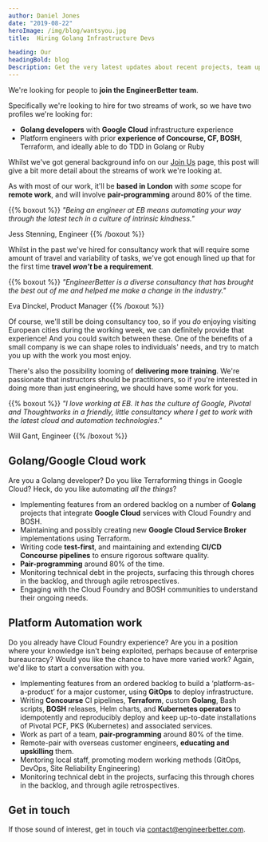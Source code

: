 ```yaml
---
author: Daniel Jones
date: "2019-08-22"
heroImage: /img/blog/wantsyou.jpg
title:  Hiring Golang Infrastructure Devs

heading: Our
headingBold: blog
Description: Get the very latest updates about recent projects, team updates, thoughts and industry news from our team of EngineerBetter experts.
---
```


We're looking for people to **join the EngineerBetter team**.

Specifically we're looking to hire for two streams of work, so we have two profiles we're looking for:

* **Golang developers** with **Google Cloud** infrastructure experience
* Platform engineers with prior **experience of Concourse, CF, BOSH**, Terraform, and ideally able to do TDD in Golang or Ruby

Whilst we've got general background info on our <a href="/join-our-team/">Join Us</a> page, this post will give a bit more detail about the streams of work we're looking at.

As with most of our work, it'll be **based in London** with _some_ scope for **remote work**, and will involve **pair-programming** around 80% of the time.

{{% boxout %}}
_"Being an engineer at EB means automating your way through the latest tech in a culture of intrinsic kindness."_

Jess Stenning, Engineer
{{% /boxout %}}

Whilst in the past we've hired for consultancy work that will require some amount of travel and variability of tasks, we've got enough lined up that for the first time **travel _won't_ be a requirement**.

{{% boxout %}}
_"EngineerBetter is a diverse consultancy that has brought the best out of me and helped me make a change in the industry."_

Eva Dinckel, Product Manager
{{% /boxout %}}

Of course, we'll still be doing consultancy too, so if you _do_ enjoying visiting European cities during the working week, we can definitely provide that experience! And you could switch between these. One of the benefits of a small company is we can shape roles to individuals' needs, and try to match you up with the work you most enjoy.

There's also the possibility looming of **delivering more training**. We're passionate that instructors should be practitioners, so if you're interested in doing more than just engineering, we should have some work for you.

{{% boxout %}}
_"I love working at EB. It has the culture of Google, Pivotal and Thoughtworks in a friendly, little consultancy where I get to work with the latest cloud and automation technologies."_

Will Gant, Engineer
{{% /boxout %}}

## Golang/Google Cloud work

Are you a Golang developer? Do you like Terraforming things in Google Cloud? Heck, do you like automating _all the things_?

* Implementing features from an ordered backlog on a number of **Golang** projects that integrate **Google Cloud** services with Cloud Foundry and BOSH.
* Maintaining and possibly creating new **Google Cloud Service Broker** implementations using Terraform.
* Writing code **test-first**, and maintaining and extending **CI/CD Concourse pipelines** to ensure rigorous software quality.
* **Pair-programming** around 80% of the time.
* Monitoring technical debt in the projects, surfacing this through chores in the backlog, and through agile retrospectives.
* Engaging with the Cloud Foundry and BOSH communities to understand their ongoing needs.

## Platform Automation work

Do you already have Cloud Foundry experience? Are you in a position where your knowledge isn't being exploited, perhaps because of enterprise bureaucracy? Would you like the chance to have more varied work? Again, we'd like to start a conversation with you.

* Implementing features from an ordered backlog to build a ‘platform-as-a-product’ for a major customer, using **GitOps** to deploy infrastructure.
* Writing **Concourse** CI pipelines, **Terraform**, custom **Golang**, Bash scripts, **BOSH** releases, Helm charts, and **Kubernetes operators** to idempotently and reproducibly deploy and keep up-to-date installations of Pivotal PCF, PKS (Kubernetes) and associated services.
* Work as part of a team, **pair-programming** around 80% of the time.
* Remote-pair with overseas customer engineers, **educating and upskilling** them.
* Mentoring local staff, promoting modern working methods (GitOps, DevOps, Site Reliability Engineering)
* Monitoring technical debt in the projects, surfacing this through chores in the backlog, and through agile retrospectives.

## Get in touch

If those sound of interest, get in touch via [contact@engineerbetter.com](contact@engineerbetter.com).
